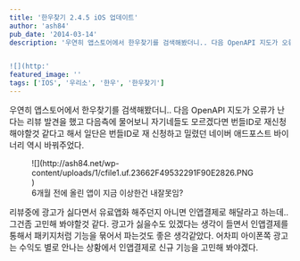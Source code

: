 ```yaml
---
title: '한우찾기 2.4.5 iOS 업데이트'
author: 'ash84'
pub_date: '2014-03-14'
description: '우연히 앱스토어에서 한우찾기를 검색해봤더니.. 다음 OpenAPI 지도가 오류가 난다는 리뷰 발견을 했고 다음측에 물어보니 자기네들도 모르겠다면 번들ID로 재신청해야할것 같다고 해서 일단은 번들ID로 재 신청하고 밀렸던 네이버 애드포스트 바이너리 역시 바꿔주었다. 


![](http:'
featured_image: ''
tags: ['IOS', '우리소', '한우', '한우찾기']
---
```



<span style="font-size:11pt;">우연히 앱스토어에서 한우찾기를 검색해봤더니.. 다음 OpenAPI 지도가 오류가 난다는 리뷰 발견을 했고 다음측에 물어보니 자기네들도 모르겠다면 번들ID로 재신청해야할것 같다고 해서 일단은 번들ID로 재 신청하고 밀렸던 네이버 애드포스트 바이너리 역시 바꿔주었다. </span>

<span style="font-size: 10pt;">  
</span>

<figure class="wp-caption aligncenter" style="width: 400px">![](http://ash84.net/wp-content/uploads/1/cfile1.uf.23662F49532291F90E2826.PNG)<figcaption class="wp-caption-text">6개월 전에 올린 앱이 지금 이상한건 내잘못임?</figcaption></figure>

<span style="font-size: 10pt;">  
</span>

<span style="font-size: 10pt;">  
</span>

<span style="font-size:11pt;">리뷰중에 광고가 싫다면서 유료앱화 해주던지 아니면 인앱결제로 해달라고 하는데.. 그건좀 고민해 봐야할것 같다. 광고가 싫을수도 있겠다는 생각이 들면서 인앱결제를 통해서 패키지처럼 기능을 묶어서 파는것도 좋은 생각같았다. 어차피 아이폰쪽 광고는 수익도 별로 안나는 상황에서 인앱결제로 신규 기능을 고민해 봐야겠다. </span>




